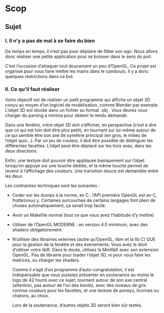 # Scop

## Sujet

### I.    Il n’y a pas de mal à se faire du bien

  De temps en temps, il n’est pas pour déplaire de flâter son ego. Nous allons donc
réaliser une petite application pour se brosser dans le sens du poil.

  C’est l’occasion d’attaquer tout doucement un peu d’OpenGL. Ce projet est organisé
pour vous faire mettre les mains dans le cambouis. Il y a donc quelques restrictions dans
ce but.

### II.   Ce qu’il faut réaliser

  Votre objectif est de réaliser un petit programme qui affiche un objet 3D conçu au
moyen d’un logiciel de modélisation, comme Blender par exemple. L’objet 3D est stocké
dans un fichier au format .obj . Vous devrez vous charger du parsing à minima pour
obtenir le rendu demandé.

  Dans une fenêtre, votre objet 3D doit s’afficher, en perspective (c’est à dire que ce qui
est loin doit être plus petit), en tournant sur lui-même autour de ce qui semble être son
axe de symétrie principal (en gros, le milieu de l’objet quoi...). Par un jeu de couleur, il
doit être possible de distinguer les différentes facettes. L’objet peut être déplacé sur les
trois axes, dans les deux directions.

  Enfin, une texture doit pouvoir être appliquée basiquement sur l’objet lorsqu’on appuye sur une touche dédiée, et la même touche permet de revenir à l’affichage des couleurs.
Une transition douce est demandée entre les deux.


Les contraintes techniques sont les suivantes :

- Coder sur les dumps à la norme, en C : l’API première OpenGL est en C, frottezvous y. Certaines surcouches de certains langages font plein de choses automatiquement, ça serait trop facile.

- Avoir un Makefile normal (tout ce que vous avez l’habitude d’y mettre)

- Utiliser de l’OpenGL MODERNE : en version 4.0 minimum, avec des shaders
obligatoirement.

- N’utiliser des librairies externes (autre qu’OpenGL, libm et la lib C) QUE pour
la gestion de la fenêtre et des évènements. Vous avez le droit d’utiliser votre libft.
Dans le doute, utilisez la MinilibX avec son extension OpenGL. Pas de librairie
pour loader l’objet 3D, ni pour vous faire les matrices, ou charger les shaders.


  Comme il s’agit d’un programme d’auto-congratulation, il est indispensable que vous
puissiez présenter en soutenance au moins le logo de 42 fourni avec ce sujet, tournant autour de son axe central (attention, pas autour de l’un des bords), avec des niveaux de gris
comme couleurs pour les facettes, et une texture de poneys, licornes ou chatons, au choix.

  Lors de la soutenance, d’autres objets 3D seront bien sûr testés.
